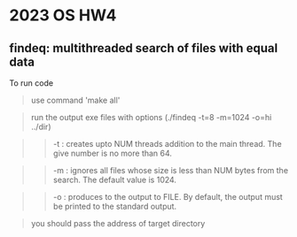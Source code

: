 # 2023 OS HW4
## findeq: multithreaded search of files with equal data


To run code

>use command 'make all'

>run the output exe files with options (./findeq -t=8 -m=1024 -o=hi ../dir)

>>-t : creates upto NUM threads addition to the main thread. The give number is no more than 64.

>>-m : ignores all files whose size is less than NUM bytes from the search. The default value is 1024.

>>-o : produces to the output to FILE. By default, the output must be printed to the standard output.


>you should pass the address of target directory 


